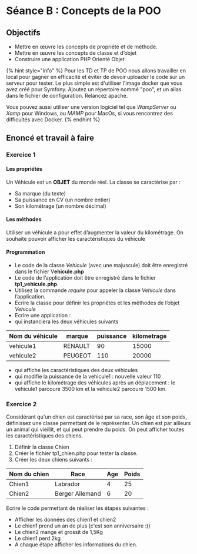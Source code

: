 # Séance B : Concepts de la POO

## Objectifs

* Mettre en œuvre les concepts de propriété et de méthode.
* Mettre en œuvre les concepts de classe et d’objet
* Construire une application PHP Orienté Objet

{% hint style="info" %}
Pour les TD et TP de POO nous allons travailler en local pour gagner en efficacité et éviter de devoir uploader le code sur un serveur pour tester. Le plus simple est d'utiliser l'image docker que vous avez créé pour Symfony. Ajoutez un répertoire nommé "poo", et un alias dans le fichier de configuration. Relancez apache.

Vous pouvez aussi utiliser une version logiciel tel que _WampServer_ ou _Xamp_ pour Windows, ou _MAMP_ pour MacOs, si vous rencontrez des difficultés avec Docker.
{% endhint %}

## Enoncé et travail à faire

### Exercice 1

#### **Les propriétés**

Un Véhicule est un **OBJET** du monde réel. La classe se caractérise par :

* Sa marque (du texte)
* Sa puissance en CV (un nombre entier)
* Son kilométrage (un nombre décimal)

#### **Les méthodes**

Utiliser un véhicule a pour effet d’augmenter la valeur du kilométrage. On souhaite pouvoir afficher les caractéristiques du véhicule

#### **Programmation**

* Le code de la classe _Vehicule_ (avec une majuscule) doit être enregistré dans le fichier V**ehicule.php**&#x20;
* Le code de l’application doit être enregistré dans le fichier **tp1\_vehicule.php**.
* Utilisez la commande _require_ pour appeler la classe _Vehicule_ dans l’application.
* Ecrire la classe pour définir les propriétés et les méthodes de l’objet _Vehicule_
* Ecrire une application :
* qui instanciera les deux véhicules suivants

| Nom du véhicule | marque  | puissance | kilometrage |
| --------------- | ------- | --------- | ----------- |
| vehicule1       | RENAULT | 90        | 15000       |
| vehicule2       | PEUGEOT | 110       | 20000       |

* qui affiche les caractéristiques des deux véhicules
* qui modifie la puissance de la vehicule1 : nouvelle valeur 110
* qui affiche le kilométrage des véhicules après un déplacement : le vehicule1 parcoure 3500 km et la vehicule2 parcoure 1500 km.

### Exercice 2

Considérant qu'un chien est caractérisé par sa race, son âge et son poids, définissez une classe permettant de le représenter. Un chien est par ailleurs un animal qui vieillit, et qui peut prendre du poids. On peut afficher toutes les caractéristiques des chiens.

1. Définir la classe Chien
2. Créer le fichier tp1\_chien.php pour tester la classe.
3. Créer les deux chiens suivants :

| Nom du chien | Race            | Age | Poids |
| ------------ | --------------- | --- | ----- |
| Chien1       | Labrador        | 4   | 25    |
| Chien2       | Berger Allemand | 6   | 20    |

Ecrire le code permettant de réaliser les étapes suivantes :

* Afficher les données des chien1 et chien2
* Le chien1 prend un an de plus (c'est son anniversaire :))
* Le chien2 mange et grossit de 1,5Kg
* Le chien1 perd 2kg
* A chaque étape afficher les informations du chien.
